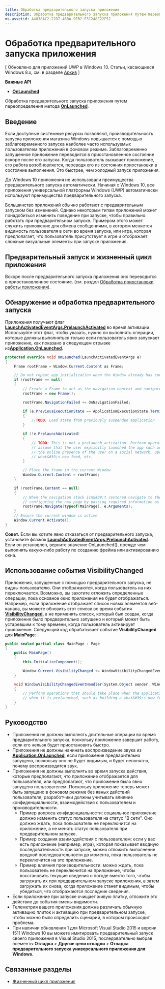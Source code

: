 ```yaml
---
title: Обработка предварительного запуска приложения
description: Обработка предварительного запуска приложения путем переопределения метода OnLaunched.
ms.assetid: A4838AC2-22D7-46BA-9EB2-F3C248E22F52
---
```


# Обработка предварительного запуска приложения


\[ Обновлено для приложений UWP в Windows 10. Статьи, касающиеся Windows 8.x, см. в разделе [Архив](http://go.microsoft.com/fwlink/p/?linkid=619132) \]


**Важные API**

-   [**OnLaunched**](https://msdn.microsoft.com/library/windows/apps/br242335)

Обработка предварительного запуска приложения путем переопределения метода [**OnLaunched**](https://msdn.microsoft.com/library/windows/apps/br242335).

## Введение


Если доступные системные ресурсы позволяют, производительность запуска приложения магазина Windows повышается с помощью заблаговременного запуска наиболее часто используемых пользователем приложений в фоновом режиме. Заблаговременно запущенное приложение переводится в приостановленное состояние вскоре после его запуска. Когда пользователь вызывает приложение, его работа возобновляется, переводя его из состояния приостановки в состояние выполнения. Это быстрее, чем холодный запуск приложения.

До Windows 10 приложения не использовали преимущества предварительного запуска автоматически. Начиная c Windows 10, все приложения универсальной платформы Windows (UWP) автоматически используют преимущества предварительного запуска.

Большинство приложений обычно работают с предварительным запуском без изменений. Однако некоторым типам приложений может понадобиться изменить поведение при запуске, чтобы правильно работать при предварительном запуске. Примером этого может служить приложение для обмена сообщениями, в котором меняется видимость пользователя в сети во время запуска, или игра, которая предполагает, что пользователь присутствует в игре и отображает сложные визуальные элементы при запуске приложения.

## Предварительный запуск и жизненный цикл приложения


Вскоре после предварительного запуска приложения оно переводится в приостановленное состояние. (см. раздел [Обработка приостановки работы приложения](suspend-an-app.md)).

## Обнаружение и обработка предварительного запуска


Приложения получают флаг [**LaunchActivatedEventArgs.PrelaunchActivated**](https://msdn.microsoft.com/library/windows/apps/dn263740) во время активации. Используйте этот флаг, чтобы указать, нужно ли выполнять операции, которые должны выполняться только если пользователь явно запускает приложение, как показано в следующем отрывке из[**Application.OnLaunched**](https://msdn.microsoft.com/library/windows/apps/br242335).

```cs
protected override void OnLaunched(LaunchActivatedEventArgs e)
{
    Frame rootFrame = Window.Current.Content as Frame;

    // Do not repeat app initialization when the Window already has content - rather just ensure that the window is active
    if (rootFrame == null)
    {
        // Create a Frame to act as the navigation context and navigate to the first page
        rootFrame = new Frame();

        rootFrame.NavigationFailed += OnNavigationFailed;

        if (e.PreviousExecutionState == ApplicationExecutionState.Terminated)
        {
            //TODO: Load state from previously suspended application
        }

        if (!e.PrelaunchActivated)
        {
            // TODO: This is not a prelaunch activation. Perform operations which
            // assume that the user explicitly launched the app such as updating
            // the online presence of the user on a social network, updating a 
            // what&#39;s new feed, etc.
        }

        // Place the frame in the current Window
        Window.Current.Content = rootFrame;
    }

    if (rootFrame.Content == null)
    {
        // When the navigation stack isn&#39;t restored navigate to the first page,
        // configuring the new page by passing required information as a navigation parameter
        rootFrame.Navigate(typeof(MainPage), e.Arguments);
    }
    // Ensure the current window is active
    Window.Current.Activate();
}
```

**Совет.**  Если вы хотите явно отказаться от предварительного запуска, установите флажок [**LaunchActivatedEventArgs.PrelaunchActivated**](https://msdn.microsoft.com/library/windows/apps/dn263740). Если он установлен, верните значение OnLaunched(), прежде чем выполнять какую-либо работу по созданию фрейма или активированию окна.

 

## Использование события VisibilityChanged


Приложения, запущенные с помощью предварительного запуска, не видны пользователю. Они отображаются, когда пользователь на них переключается. Возможно, вы захотите отложить определенные операции, пока основное окно приложения не будет отображаться. Например, если приложение отображает список новых элементов веб-канала, вы можете обновить этот список во время события [**VisibilityChanged**](https://msdn.microsoft.com/library/windows/apps/hh702458), а не применять список, который был создан, когда приложение было предварительно запущено и который может быть устаревшим к тому времени, когда пользователь активирует приложение. Следующий код обрабатывает событие **VisibilityChanged** для **MainPage**:

```cs
public sealed partial class MainPage : Page
{
    public MainPage()
    {
        this.InitializeComponent();

        Window.Current.VisibilityChanged += WindowVisibilityChangedEventHandler;
    }

    void WindowVisibilityChangedEventHandler(System.Object sender, Windows.UI.Core.VisibilityChangedEventArgs e)
    {
        // Perform operations that should take place when the application becomes visible rather than 
        // when it is prelaunched, such as building a what&#39;s new feed 
    }
}
```

## Руководство


-   Приложения не должны выполнять длительные операции во время предварительного запуска, поскольку приложение завершит работу, если его нельзя будет приостановить быстро.
-   Приложения не должны начинать воспроизведение звука из [**Application.OnLaunched**](https://msdn.microsoft.com/library/windows/apps/br242335), если приложение предварительно запущено, поскольку оно не будет видимым, и будет непонятно, почему воспроизводится звук.
-   Приложения не должны выполнять во время запуска действия, которые предполагают, что приложение отображается для пользователя, или предполагают, что приложение было явно запущено пользователем. Поскольку приложение теперь может быть запущено в фоновом режиме без явных действий пользователя, разработчики должны учитывать влияние конфиденциальности, взаимодействия с пользователем и производительности.
    -   Пример вопроса конфиденциальности: социальное приложение должно изменить статус пользователя на статус "В сети". Оно должно ждать, пока пользователь не переключится на приложение, а не менять статус пользователя при предварительном запуске.
    -   Пример создания взаимодействия с пользователем: если у вас есть приложение (например, игра), которая показывает вводную последовательность при запуске, можно отложить выполнение вводной последовательности до момента, пока пользователь не переключится на это приложение.
    -   Пример влияния производительности: можно ждать, пока пользователь не переключится на приложение, чтобы восстановить текущие сведения о погоде вместо того, чтобы загружать их при предварительном запуске приложения, а затем загружать их снова, когда приложение станет видимым, чтобы убедиться, что отображаются последние сведения.
-   Если приложение при запуске очищает живую плитку, отложите это действие до события смены видимости.
-   Телеметрия вашего приложения должна различать обычную активацию плиток и активацию при предварительном запуске, чтобы можно было определить сценарий, в котором происходит проблема.
-   При наличии обновления 1 для Microsoft Visual Studio 2015 и версии 1511 Windows 10 вы можете имитировать предварительный запуск своего приложения в Visual Studio 2015, последовательно выбрав элементы **Отладка** > **Другие цели отладки** > **Отладка предварительного запуска универсального приложения для Windows**.

## Связанные разделы

* [Жизненный цикл приложения](app-lifecycle.md)

 

 





<!--HONumber=Mar16_HO1-->



